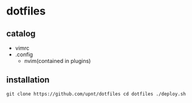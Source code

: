 # dotfiles
## catalog
- vimrc
- .config
    - nvim(contained in plugins)

## installation

`
git clone https://github.com/upnt/dotfiles
cd dotfiles
./deploy.sh
`
